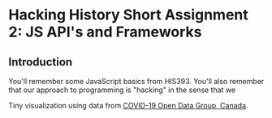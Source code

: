 # Hacking History Short Assignment 2: JS API's and Frameworks

## Introduction

You'll remember some JavaScript basics from HIS393. You'll also remember that our approach to programming is "hacking" in the sense that we 

Tiny visualization using data from [COVID-19 Open Data Group, Canada](https://opencovid.ca/). 
